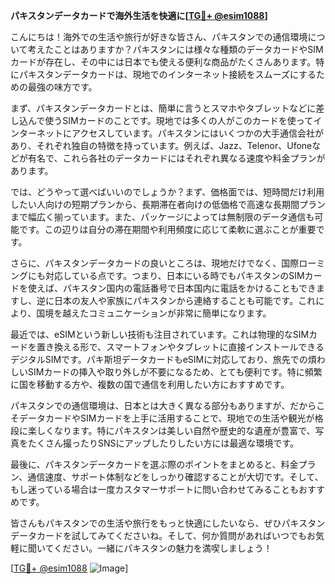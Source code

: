 **パキスタンデータカードで海外生活を快適に[[TG💪+ @esim1088](https://t.me/s/esim1088)]**

こんにちは！海外での生活や旅行が好きな皆さん、パキスタンでの通信環境について考えたことはありますか？パキスタンには様々な種類のデータカードやSIMカードが存在し、その中には日本でも使える便利な商品がたくさんあります。特にパキスタンデータカードは、現地でのインターネット接続をスムーズにするための最強の味方です。

まず、パキスタンデータカードとは、簡単に言うとスマホやタブレットなどに差し込んで使うSIMカードのことです。現地では多くの人がこのカードを使ってインターネットにアクセスしています。パキスタンにはいくつかの大手通信会社があり、それぞれ独自の特徴を持っています。例えば、Jazz、Telenor、Ufoneなどが有名で、これら各社のデータカードにはそれぞれ異なる速度や料金プランがあります。

では、どうやって選べばいいのでしょうか？まず、価格面では、短時間だけ利用したい人向けの短期プランから、長期滞在者向けの低価格で高速な長期間プランまで幅広く揃っています。また、パッケージによっては無制限のデータ通信も可能です。この辺りは自分の滞在期間や利用頻度に応じて柔軟に選ぶことが重要です。

さらに、パキスタンデータカードの良いところは、現地だけでなく、国際ローミングにも対応している点です。つまり、日本にいる時でもパキスタンのSIMカードを使えば、パキスタン国内の電話番号で日本国内に電話をかけることもできますし、逆に日本の友人や家族にパキスタンから連絡することも可能です。これにより、国境を越えたコミュニケーションが非常に簡単になります。

最近では、eSIMという新しい技術も注目されています。これは物理的なSIMカードを置き換える形で、スマートフォンやタブレットに直接インストールできるデジタルSIMです。パキ斯坦データカードもeSIMに対応しており、旅先での煩わしいSIMカードの挿入や取り外しが不要になるため、とても便利です。特に頻繁に国を移動する方や、複数の国で通信を利用したい方におすすめです。

パキスタンでの通信環境は、日本とは大きく異なる部分もありますが、だからこそデータカードやSIMカードを上手に活用することで、現地での生活や観光が格段に楽しくなります。特にパキスタンは美しい自然や歴史的な遺産が豊富で、写真をたくさん撮ったりSNSにアップしたりしたい方には最適な環境です。

最後に、パキスタンデータカードを選ぶ際のポイントをまとめると、料金プラン、通信速度、サポート体制などをしっかり確認することが大切です。そして、もし迷っている場合は一度カスタマーサポートに問い合わせてみることもおすすめです。

皆さんもパキスタンでの生活や旅行をもっと快適にしたいなら、ぜひパキスタンデータカードを試してみてくださいね。そして、何か質問があればいつでもお気軽に聞いてください。一緒にパキスタンの魅力を満喫しましょう！

[[TG💪+ @esim1088](https://t.me/s/esim1088) ![Image](https://i.postimg.cc/Y0z9fWf4/image.png)]